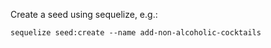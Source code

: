 Create a seed using sequelize, e.g.:
```
sequelize seed:create --name add-non-alcoholic-cocktails
```